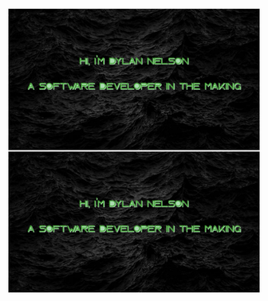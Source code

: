 ![](https://github.com/taszty/taszty/blob/main/ghPFP.png)
![](https://github.com/taszty/taszty/blob/main/ghPFP.png)
